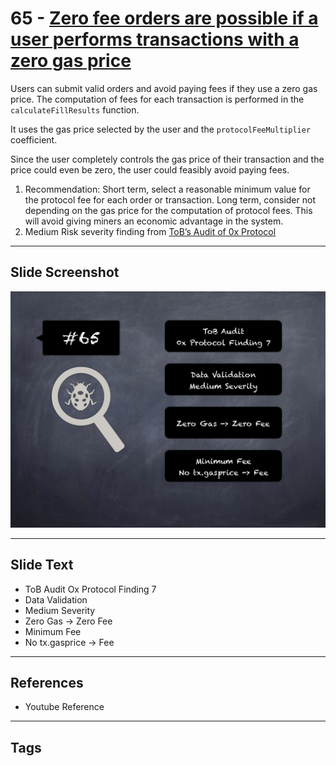 
# 65 - [Zero fee orders are possible if a user performs transactions with a zero gas price](./Zero%20fee%20orders%20are%20possible%20if%20a%20user%20performs%20transactions%20with%20a%20zero%20gas%20price.md)

Users can submit valid orders and avoid paying fees if they use a zero gas price. The computation of fees for each transaction is performed in the `calculateFillResults` function. 

It uses the gas price selected by the user and the `protocolFeeMultiplier` coefficient. 

Since the user completely controls the gas price of their transaction and the price could even be zero, the user could feasibly avoid paying fees.

1. Recommendation: Short term, select a reasonable minimum value for the protocol fee for each order or transaction. Long term, consider not depending on the gas price for the computation of protocol fees. This will avoid giving miners an economic advantage in the system.
2. Medium Risk severity finding from [ToB’s Audit of 0x Protocol](https://github.com/trailofbits/publications/blob/master/reviews/0x-protocol.pdf)
___
## Slide Screenshot
![065.png](../../images/7.%20Audit%20Findings%20101/065.png)
___
## Slide Text
- ToB Audit Ox Protocol Finding 7
- Data Validation
- Medium Severity
- Zero Gas -> Zero Fee
- Minimum Fee
- No tx.gasprice -> Fee
___
## References
- Youtube Reference
___
## Tags
